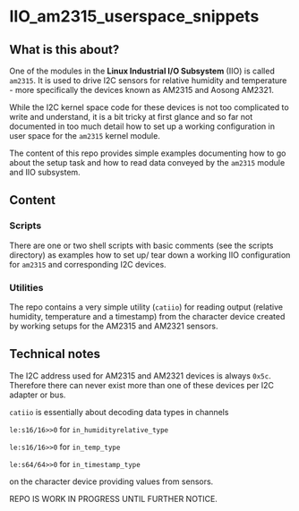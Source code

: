 # IIO_am2315_userspace_snippets

## What is this about?
One of the modules in the **Linux Industrial I/O Subsystem** (IIO) is called ``am2315``. It is used to drive I2C sensors for relative humidity and temperature - more specifically the devices known as AM2315 and Aosong AM2321.

While the I2C kernel space code for these devices is not too complicated to write and understand, it is a bit tricky at first glance and so far not documented in too much detail how to set up a working configuration in user space for the ``am2315`` kernel module.

The content of this repo provides simple examples documenting how to go about the setup task and how to read data conveyed by the ``am2315`` module and IIO subsystem.

## Content
### Scripts
There are one or two shell scripts with basic comments (see the scripts directory) as examples how to set up/ tear down a working IIO configuration for ``am2315`` and corresponding I2C devices.

### Utilities
The repo contains a very simple utility (``catiio``) for reading output (relative humidity, temperature and a timestamp) from the character device created by working setups for the AM2315 and AM2321 sensors.

## Technical notes
The I2C address used for AM2315 and AM2321 devices is always ``0x5c``. Therefore there can never exist more than one of these devices per I2C adapter or bus.

``catiio`` is essentially about decoding data types in channels

`le:s16/16>>0` for `in_humidityrelative_type`

`le:s16/16>>0` for `in_temp_type`

`le:s64/64>>0` for `in_timestamp_type`

on the character device providing values from sensors.

REPO IS WORK IN PROGRESS UNTIL FURTHER NOTICE.
